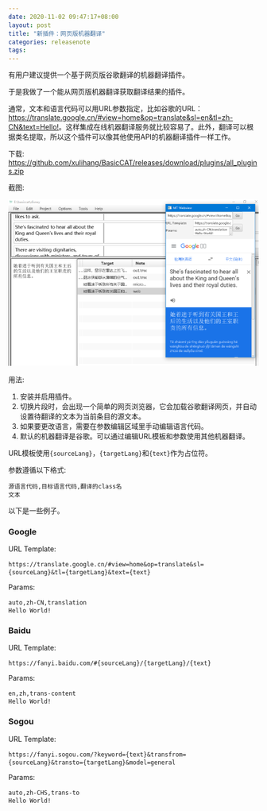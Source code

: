 ```yaml
---
date: 2020-11-02 09:47:17+08:00
layout: post
title: "新插件：网页版机器翻译"
categories: releasenote
tags:
---
```


有用户建议提供一个基于网页版谷歌翻译的机器翻译插件。

于是我做了一个能从网页版机器翻译获取翻译结果的插件。

通常，文本和语言代码可以用URL参数指定，比如谷歌的URL：<https://translate.google.cn/#view=home&op=translate&sl=en&tl=zh-CN&text=Hello!>。这样集成在线机器翻译服务就比较容易了。此外，翻译可以根据类名提取，所以这个插件可以像其他使用API的机器翻译插件一样工作。

下载: <https://github.com/xulihang/BasicCAT/releases/download/plugins/all_plugins.zip>

截图:

![](/album/basiccat_mtweb.png)

用法:

1. 安装并启用插件。
2. 切换片段时，会出现一个简单的网页浏览器，它会加载谷歌翻译网页，并自动设置待翻译的文本为当前条目的源文本。
3. 如果要更改语言，需要在参数编辑区域里手动编辑语言代码。
4. 默认的机器翻译是谷歌。可以通过编辑URL模板和参数使用其他机器翻译。

URL模板使用`{sourceLang}`，`{targetLang}`和`{text}`作为占位符。

参数遵循以下格式:

```
源语言代码,目标语言代码,翻译的class名
文本
```

以下是一些例子。

### Google

URL Template:

```
https://translate.google.cn/#view=home&op=translate&sl={sourceLang}&tl={targetLang}&text={text}
```

Params:

```
auto,zh-CN,translation
Hello World!
```

### Baidu

URL Template:

```
https://fanyi.baidu.com/#{sourceLang}/{targetLang}/{text}
```

Params:

```
en,zh,trans-content
Hello World!
```


### Sogou

URL Template:

```
https://fanyi.sogou.com/?keyword={text}&transfrom={sourceLang}&transto={targetLang}&model=general
```

Params:

```
auto,zh-CHS,trans-to
Hello World!
```

